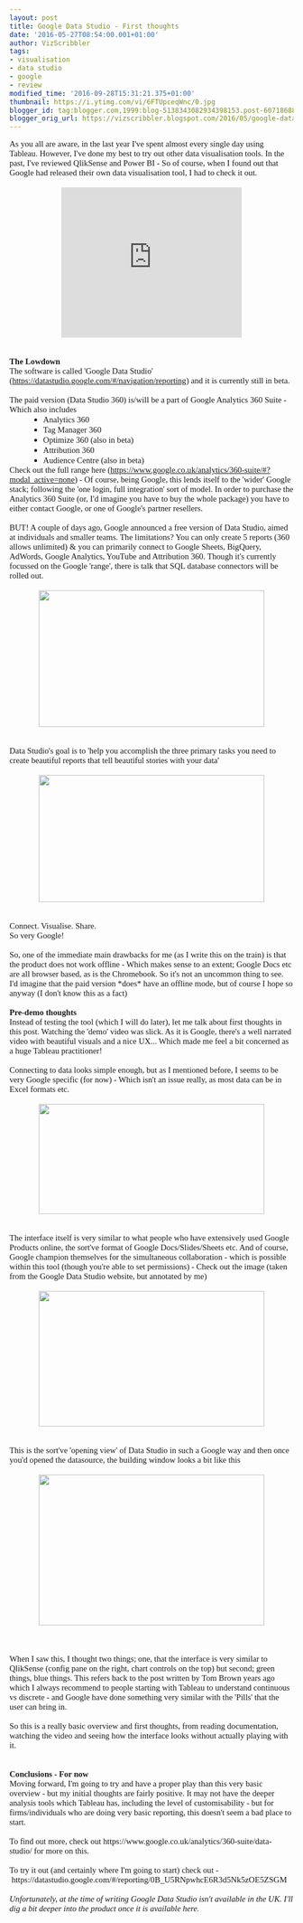 ```yaml
---
layout: post
title: Google Data Studio - First thoughts
date: '2016-05-27T08:54:00.001+01:00'
author: VizScribbler
tags:
- visualisation
- data studio
- google
- review
modified_time: '2016-09-28T15:31:21.375+01:00'
thumbnail: https://i.ytimg.com/vi/6FTUpceqWnc/0.jpg
blogger_id: tag:blogger.com,1999:blog-5138343082934398153.post-6071868858610675818
blogger_orig_url: https://vizscribbler.blogspot.com/2016/05/google-data-studio-part-1-first-thoughts.html
---
```


<div style="font-family: &quot;Calibri Light&quot;; font-size: 20.0pt; margin: 0in;"><span style="font-family: &quot;calibri&quot;; font-size: 11pt;">As you all are aware, in the last year I've spent almost every single day using Tableau. However, I've done my best to try out other data visualisation tools. In the past, I've reviewed QlikSense and Power BI - So of course, when I found out that Google had released their own data visualisation tool, I had to check it out.</span></div><div style="font-family: Calibri; font-size: 11.0pt; margin: 0in;"><br /></div><div class="separator" style="clear: both; text-align: center;"><iframe allowfullscreen="" class="YOUTUBE-iframe-video" data-thumbnail-src="https://i.ytimg.com/vi/6FTUpceqWnc/0.jpg" frameborder="0" height="266" src="https://www.youtube.com/embed/6FTUpceqWnc?feature=player_embedded" width="320"></iframe></div><div style="font-family: Calibri; font-size: 11.0pt; margin: 0in;"><br /></div><div style="font-family: Calibri; font-size: 11.0pt; margin: 0in;"><br /></div><div style="font-family: Calibri; font-size: 11.0pt; margin: 0in;"><span style="font-weight: bold;">The Lowdown</span></div><div style="font-family: Calibri; font-size: 11.0pt; margin: 0in;">The software is called 'Google Data Studio' (<a href="https://datastudio.google.com/#/navigation/reporting">https://datastudio.google.com/#/navigation/reporting</a>) and it is currently still in beta. </div><div style="font-family: Calibri; font-size: 11.0pt; margin: 0in;"><br /></div><div style="font-family: Calibri; font-size: 11.0pt; margin: 0in;">The paid version (Data Studio 360) is/will be a part of Google Analytics 360 Suite - Which also includes </div><ul style="direction: ltr; margin-bottom: 0in; margin-left: .375in; margin-top: 0in; unicode-bidi: embed;" type="disc"><li style="margin-bottom: 0; margin-top: 0; vertical-align: middle;"><span style="font-family: &quot;calibri&quot;; font-size: 11.0pt;">Analytics 360</span></li><li style="margin-bottom: 0; margin-top: 0; vertical-align: middle;"><span style="font-family: &quot;calibri&quot;; font-size: 11.0pt;">Tag Manager 360</span></li><li style="margin-bottom: 0; margin-top: 0; vertical-align: middle;"><span style="font-family: &quot;calibri&quot;; font-size: 11.0pt;">Optimize 360 (also in beta)</span></li><li style="margin-bottom: 0; margin-top: 0; vertical-align: middle;"><span style="font-family: &quot;calibri&quot;; font-size: 11.0pt;">Attribution 360</span></li><li style="margin-bottom: 0; margin-top: 0; vertical-align: middle;"><span style="font-family: &quot;calibri&quot;; font-size: 11.0pt;">Audience Centre (also in      beta)</span></li></ul><div style="font-family: Calibri; font-size: 11.0pt; margin: 0in;">Check out the full range here (<a href="https://www.google.co.uk/analytics/360-suite/#?modal_active=none">https://www.google.co.uk/analytics/360-suite/#?modal_active=none</a>) - Of course, being Google, this lends itself to the 'wider' Google stack; following the 'one login, full integration' sort of model. In order to purchase the Analytics 360 Suite (or, I'd imagine you have to buy the whole package) you have to either contact Google, or one of Google's partner resellers.</div><div style="font-family: Calibri; font-size: 11.0pt; margin: 0in;"><br /></div><div style="font-family: Calibri; font-size: 11.0pt; margin: 0in;">BUT! A couple of days ago, Google announced a free version of Data Studio, aimed at individuals and smaller teams. The limitations? You can only create 5 reports (360 allows unlimited) &amp; you can primarily connect to Google Sheets, BigQuery, AdWords, Google Analytics, YouTube and Attribution 360. Though it's currently focussed on the Google 'range', there is talk that SQL database connectors will be rolled out.</div><div style="font-family: Calibri; font-size: 11.0pt; margin: 0in;"><br /></div><div class="separator" style="clear: both; text-align: center;"><a href="https://4.bp.blogspot.com/-TvF3NvFkNCQ/V0f7wHZvQvI/AAAAAAAAA5c/qJkBxmeMcDcNDB4fvgqpsLrdfj9MzammQCLcB/s1600/G1.png" imageanchor="1" style="margin-left: 1em; margin-right: 1em;"><img border="0" height="242" src="https://4.bp.blogspot.com/-TvF3NvFkNCQ/V0f7wHZvQvI/AAAAAAAAA5c/qJkBxmeMcDcNDB4fvgqpsLrdfj9MzammQCLcB/s400/G1.png" width="400" /></a></div><div style="font-family: Calibri; font-size: 11.0pt; margin: 0in;"><br /></div><div style="margin: 0in;"></div><div style="font-family: Calibri; font-size: 11.0pt; margin: 0in;"><br />Data Studio's goal is to 'help you accomplish the three primary tasks you need to create beautiful reports that tell beautiful stories with your data'</div><div style="font-family: Calibri; font-size: 11.0pt; margin: 0in;"><br /></div><div class="separator" style="clear: both; text-align: center;"><a href="https://2.bp.blogspot.com/-i7Kau_PLvl8/V0f7zb1DsrI/AAAAAAAAA5g/UQPAsUTnbvYIjiWCKty0_-LXzti3Yy9egCLcB/s1600/G2.png" imageanchor="1" style="margin-left: 1em; margin-right: 1em;"><img border="0" height="225" src="https://2.bp.blogspot.com/-i7Kau_PLvl8/V0f7zb1DsrI/AAAAAAAAA5g/UQPAsUTnbvYIjiWCKty0_-LXzti3Yy9egCLcB/s400/G2.png" width="400" /></a></div><div style="margin: 0in;"><br /></div><div style="font-family: Calibri; font-size: 11.0pt; margin: 0in;"><br /></div><div style="font-family: Calibri; font-size: 11.0pt; margin: 0in;">Connect. Visualise. Share. </div><div style="font-family: Calibri; font-size: 11.0pt; margin: 0in;">So very Google!</div><div style="font-family: Calibri; font-size: 11.0pt; margin: 0in;"><br /></div><div style="font-family: Calibri; font-size: 11.0pt; margin: 0in;">So, one of the immediate main drawbacks for me (as I write this on the train) is that the product does not work offline - Which makes sense to an extent; Google Docs etc are all browser based, as is the Chromebook. So it's not an uncommon thing to see. I'd imagine that the paid version *does* have an offline mode, but of course I hope so anyway (I don't know this as a fact)</div><div style="font-family: Calibri; font-size: 11.0pt; margin: 0in;"><br /></div><div style="font-family: Calibri; font-size: 11.0pt; margin: 0in;"><span style="font-weight: bold;">Pre-demo thoughts</span></div><div style="font-family: Calibri; font-size: 11.0pt; margin: 0in;">Instead of testing the tool (which I will do later), let me talk about first thoughts in this post. Watching the 'demo' video was slick. As it is Google, there's a well narrated video with beautiful visuals and a nice UX... Which made me feel a bit concerned as a huge Tableau practitioner! </div><div style="font-family: Calibri; font-size: 11.0pt; margin: 0in;"><br /></div><div style="font-family: Calibri; font-size: 11.0pt; margin: 0in;">Connecting to data looks simple enough, but as I mentioned before, I seems to be very Google specific (for now) - Which isn't an issue really, as most data can be in Excel formats etc. </div><div style="font-family: Calibri; font-size: 11.0pt; margin: 0in;"><br /></div><div class="separator" style="clear: both; text-align: center;"><a href="https://4.bp.blogspot.com/-K3nEL1IxWyM/V0f77_NC2ZI/AAAAAAAAA5k/4u_5an9sGosw47i0MLXQq-aWyp4FiyyLACLcB/s1600/G3.png" imageanchor="1" style="margin-left: 1em; margin-right: 1em;"><img border="0" height="195" src="https://4.bp.blogspot.com/-K3nEL1IxWyM/V0f77_NC2ZI/AAAAAAAAA5k/4u_5an9sGosw47i0MLXQq-aWyp4FiyyLACLcB/s400/G3.png" width="400" /></a></div><div style="font-family: Calibri; font-size: 11.0pt; margin: 0in;"><br /></div><div style="font-family: Calibri; font-size: 11.0pt; margin: 0in;"><br /></div><div style="font-family: Calibri; font-size: 11.0pt; margin: 0in;">The interface itself is very similar to what people who have extensively used Google Products online, the sort've format of Google Docs/Slides/Sheets etc. And of course, Google champion themselves for the simultaneous collaboration - which is possible within this tool (though you're able to set permissions) - Check out the image (taken from the Google Data Studio website, but annotated by me)</div><div style="font-family: Calibri; font-size: 11.0pt; margin: 0in;"><br /></div><div class="separator" style="clear: both; text-align: center;"><a href="https://1.bp.blogspot.com/-A1HYIuCU_pM/V0f7-CWVUOI/AAAAAAAAA5o/QSzcf477YuYMW3atI1w7G-7esHzw66UrgCLcB/s1600/G4.png" imageanchor="1" style="margin-left: 1em; margin-right: 1em;"><img border="0" height="240" src="https://1.bp.blogspot.com/-A1HYIuCU_pM/V0f7-CWVUOI/AAAAAAAAA5o/QSzcf477YuYMW3atI1w7G-7esHzw66UrgCLcB/s400/G4.png" width="400" /></a></div><div style="margin: 0in;"><br /></div><div style="font-family: Calibri; font-size: 11.0pt; margin: 0in;"><br /></div><div style="font-family: Calibri; font-size: 11.0pt; margin: 0in;">This is the sort've 'opening view' of Data Studio in such a Google way and then once you'd opened the datasource, the building window looks a bit like this</div><div style="font-family: Calibri; font-size: 11.0pt; margin: 0in;"><br /></div><div class="separator" style="clear: both; text-align: center;"><a href="https://2.bp.blogspot.com/-sP8_6T6_jLY/V0f8CionwEI/AAAAAAAAA5s/G8zMb59ouEoSDdpUoy0KqGdralrEsY73ACLcB/s1600/G5.png" imageanchor="1" style="margin-left: 1em; margin-right: 1em;"><img border="0" height="267" src="https://2.bp.blogspot.com/-sP8_6T6_jLY/V0f8CionwEI/AAAAAAAAA5s/G8zMb59ouEoSDdpUoy0KqGdralrEsY73ACLcB/s400/G5.png" width="400" /></a></div><div style="margin: 0in;"><br /></div><div style="font-family: Calibri; font-size: 11.0pt; margin: 0in;"><br /></div><br /><div style="font-family: Calibri; font-size: 11.0pt; margin: 0in;">When I saw this, I thought two things; one, that the interface is very similar to QlikSense (config pane on the right, chart controls on the top) but second; green things, blue things. This refers back to the post written by Tom Brown years ago which I always recommend to people starting with Tableau to understand continuous vs discrete - and Google have done something very similar with the 'Pills' that the user can bring in.</div><div style="font-family: Calibri; font-size: 11.0pt; margin: 0in;"><br /></div><div style="font-family: Calibri; font-size: 11.0pt; margin: 0in;">So this is a really basic overview and first thoughts, from reading documentation, watching the video and seeing how the interface looks without actually playing with it.</div><div style="font-family: Calibri; font-size: 11.0pt; margin: 0in;"><br /></div><div style="font-family: Calibri; font-size: 11.0pt; margin: 0in;"><br /></div><div style="font-family: Calibri; font-size: 11.0pt; margin: 0in;"><b>Conclusions - For now</b></div><div style="font-family: Calibri; font-size: 11.0pt; margin: 0in;">Moving forward, I'm going to try and have a proper play than this very basic overview - but my initial thoughts are fairly positive. It may not have the deeper analysis tools which Tableau has, including the level of customisability - but for firms/individuals who are doing very basic reporting, this doesn't seem a bad place to start.</div><div style="font-family: Calibri; font-size: 11.0pt; margin: 0in;"><br /></div><div style="font-family: Calibri; font-size: 11.0pt; margin: 0in;">To find out more, check out&nbsp;https://www.google.co.uk/analytics/360-suite/data-studio/ for more on this.</div><div style="font-family: Calibri; font-size: 11.0pt; margin: 0in;"><br /></div><div style="font-family: Calibri; font-size: 11.0pt; margin: 0in;">To try it out (and certainly where I'm going to start) check out -&nbsp;<span style="font-size: 14.6667px;">https://datastudio.google.com/#/reporting/0B_U5RNpwhcE6R3d5Nk5zOE5ZSGM</span></div><div style="font-family: Calibri; font-size: 11.0pt; margin: 0in;"><br /></div><div style="font-family: Calibri; font-size: 11.0pt; margin: 0in;"><i>Unfortunately, at the time of writing Google Data Studio isn't available in the UK. I'll dig a bit deeper into the product once it is available here.</i></div>